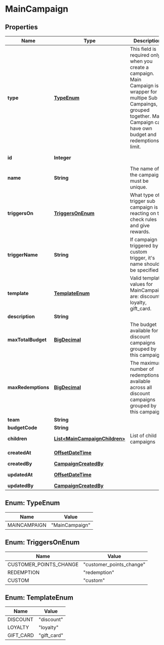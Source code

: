 

# MainCampaign

## Properties

Name | Type | Description | Notes
------------ | ------------- | ------------- | -------------
**type** | [**TypeEnum**](#TypeEnum) | This field is required only when you create a campaign. Main Campaign is a wrapper for multipe Sub Campaings, grouped together. Main Campaign can have own budget and redemptions limit. | 
**id** | **Integer** |  |  [optional] [readonly]
**name** | **String** | The name of the campaign must be unique. | 
**triggersOn** | [**TriggersOnEnum**](#TriggersOnEnum) | What type of trigger sub campaign is reacting on to check rules and give rewards. |  [optional]
**triggerName** | **String** | If campaign is triggered by custom trigger, it&#39;s name should be specified. |  [optional]
**template** | [**TemplateEnum**](#TemplateEnum) | Valid template values for MainCampaign are: discount, loyalty, gift_card. |  [optional]
**description** | **String** |  |  [optional]
**maxTotalBudget** | [**BigDecimal**](BigDecimal.md) | The budget available for all discount campaigns grouped by this campaign. |  [optional]
**maxRedemptions** | [**BigDecimal**](BigDecimal.md) | The maximum number of redemptions available across all discount campaigns grouped by this campaign. |  [optional]
**team** | **String** |  |  [optional]
**budgetCode** | **String** |  |  [optional]
**children** | [**List&lt;MainCampaignChildren&gt;**](MainCampaignChildren.md) | List of child campaigns |  [optional] [readonly]
**createdAt** | [**OffsetDateTime**](OffsetDateTime.md) |  |  [optional] [readonly]
**createdBy** | [**CampaignCreatedBy**](CampaignCreatedBy.md) |  |  [optional]
**updatedAt** | [**OffsetDateTime**](OffsetDateTime.md) |  |  [optional] [readonly]
**updatedBy** | [**CampaignCreatedBy**](CampaignCreatedBy.md) |  |  [optional]



## Enum: TypeEnum

Name | Value
---- | -----
MAINCAMPAIGN | &quot;MainCampaign&quot;



## Enum: TriggersOnEnum

Name | Value
---- | -----
CUSTOMER_POINTS_CHANGE | &quot;customer_points_change&quot;
REDEMPTION | &quot;redemption&quot;
CUSTOM | &quot;custom&quot;



## Enum: TemplateEnum

Name | Value
---- | -----
DISCOUNT | &quot;discount&quot;
LOYALTY | &quot;loyalty&quot;
GIFT_CARD | &quot;gift_card&quot;



